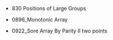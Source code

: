 
- 830 Positions of Large Groups


- 0896_Monotonic Array


- 0922_Sore Array By Parity II
    two points
    